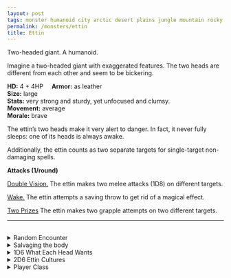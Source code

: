 ```yaml
---
layout: post
tags: monster humanoid city arctic desert plains jungle mountain rocky
permalink: /monsters/ettin
title: Ettin
---
```


Two-headed giant. A humanoid.

Imagine a two-headed giant with exaggerated features. The two heads are different from each other and seem to be bickering.

**HD:** 4 + 4HP  &nbsp; &nbsp;  **Armor:** as leather <br>
**Size:** large <br>
**Stats:** very strong and sturdy, yet unfocused and clumsy. <br>
**Movement:** average <br>
**Morale:** brave <br>

The ettin’s two heads make it very alert to danger. In fact, it never fully sleeps: one of its heads is always awake.

Additionally, the ettin counts as two separate targets for single-target non-damaging spells.

**Attacks (1/round)**

<ins>Double Vision.</ins> The ettin makes two melee attacks (1D8) on different targets.

<ins>Wake.</ins> The ettin attempts a saving throw to get rid of a magical effect.

<ins>Two Prizes</ins> The ettin makes two grapple attempts on two different targets.
<br>

---

<br>

<details markdown="1">
<summary>Random Encounter</summary>
1. **Monster:** 1 ettin & 1D6 orcs.
1. **Lair:** A big cave marked with Demogorgon symbols. <br>    &nbsp; OR <br>    **Omen:** Two deep voices arguing.
1. **Spoor:** A carcass flattened by giant bludgeoning and slashing weapons.
1. **Tracks:** A trail of smashed things with giant footprints.
1. **Trace:** Two piles of chewed bones and leather.
1. **Trace:** Orc shrine to Demogorgon.
</details>

<details markdown="1">
<summary>Salvaging the body</summary>

You find the monster's two chained weapons and ... (Roll as many times as the HD of the monster)

1. Body paint.
1. Two human heads sewn together.
1. A bag of silver (Valuable)
1. A gourd of grog.
1. An orcish shield.
1. Strange musical instrument with two pipes.
</details>

<details markdown="1">
<summary>1D6 What Each Head Wants</summary>
1. Smash things.
1. Make friends.
1. Eat things.
1. Be the second coming of Demogorgon.
1. Sing an opera.
1. Kill its other head.  
</details>

<details markdown="1">
<summary>2D6 Ettin Cultures</summary>

Combine the result of both tables to get the broad lines of this humanoid culture in this part of the world.

**Cultures**
1. The ones that live with the orcish horde.
1. The ones that are worshiped and fed by followers of demogorgon.
1. The ones that ask for a toll on the local high road.
1. The ones that are the bodyguards of the local noble.
1. The ones that are pets of the fey.
1. The ones who are actually very intelligent and run a local academy.

**Features**
1. They are orcs “blessed” by demogorgon.
1. They are two people “blessed” by the fey.
1. They are manipulated by a meek creature.
1. They create marvelous, maddening operatic duets.
1. They crave for human flesh.
1. If they would stop bickering, they would be extremely intelligent.
</details>

<details markdown="1">
<summary>Player Class</summary>
Play as a [Ettin](/class/fighter/ettin)!
</details>
